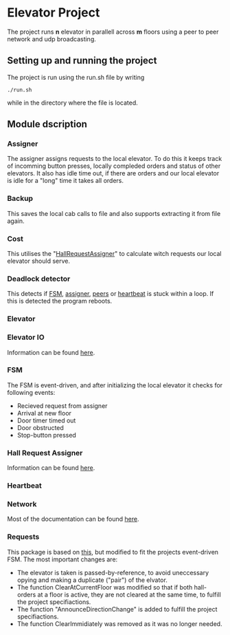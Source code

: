 # Elevator Project

The project runs **n** elevator in parallell across **m** floors using a peer to peer network and udp broadcasting.

## Setting up and running the project

The project is run using the run.sh file by writing

```
./run.sh
```

while in the directory where the file is located.

## Module dscription

### Assigner

The assigner assigns requests to the local elevator. To do this it keeps track of incomming button presses, locally compleded orders and status of other elevators. It also has idle time out, if there are orders and our local elevator is idle for a "long" time it takes all orders.

### Backup

This saves the local cab calls to file and also supports extracting it from file again.

### Cost

This utilises the "[HallRequestAssigner](#hall-request-assigner)" to calculate witch requests our local elevator should serve.

### Deadlock detector

This detects if [FSM](#fsm), [assigner](#assigner), [peers](#network) or [heartbeat](#heartbeat) is stuck within a loop. If this is detected the program reboots.

### Elevator

### Elevator IO

Information can be found [here](https://github.com/TTK4145/driver-go).

### FSM

The FSM is event-driven, and after initializing the local elevator it checks for following events:
 - Recieved request from assigner
 - Arrival at new floor
 - Door timer timed out
 - Door obstructed
 - Stop-button pressed

### Hall Request Assigner

Information can be found [here](https://github.com/TTK4145/Project-resources/tree/master/cost_fns/hall_request_assigner).

### Heartbeat

### Network

Most of the documentation can be found [here](https://github.com/TTK4145/Network-go).

### Requests

This package is based on [this](https://github.com/TTK4145/Project-resources/blob/master/elev_algo/requests.c), but modified to fit the projects event-driven FSM. 
The most important changes are:
- The elevator is taken is passed-by-reference, to avoid uneccessary opying and making a duplicate ("pair") of the elvator.
- The function ClearAtCurrentFloor was modified so that if both hall-orders at a floor is active, they are not cleared at the same time, to fulfill the project specifiactions.
- The function "AnnounceDirectionChange" is added to fulfill the project specifiactions.
- The function ClearImmidiately was removed as it was no longer needed.
